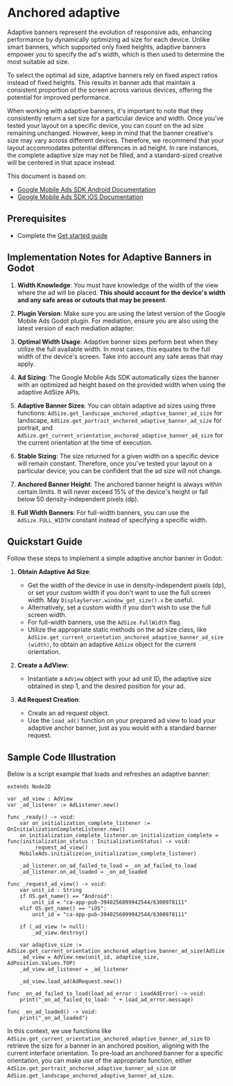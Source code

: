 # Anchored adaptive
Adaptive banners represent the evolution of responsive ads, enhancing performance by dynamically optimizing ad size for each device. Unlike smart banners, which supported only fixed heights, adaptive banners empower you to specify the ad's width, which is then used to determine the most suitable ad size.

To select the optimal ad size, adaptive banners rely on fixed aspect ratios instead of fixed heights. This results in banner ads that maintain a consistent proportion of the screen across various devices, offering the potential for improved performance.

When working with adaptive banners, it's important to note that they consistently return a set size for a particular device and width. Once you've tested your layout on a specific device, you can count on the ad size remaining unchanged. However, keep in mind that the banner creative's size may vary across different devices. Therefore, we recommend that your layout accommodates potential differences in ad height. In rare instances, the complete adaptive size may not be filled, and a standard-sized creative will be centered in that space instead.

This document is based on:

- [Google Mobile Ads SDK Android Documentation](https://developers.google.com/admob/android/banner/anchored-adaptive)
- [Google Mobile Ads SDK iOS Documentation](https://developers.google.com/admob/ios/banner/anchored-adaptive)


## Prerequisites
- Complete the [Get started guide](../../../README.md)

## Implementation Notes for Adaptive Banners in Godot

1. **Width Knowledge**: You must have knowledge of the width of the view where the ad will be placed. **This should account for the device's width and any safe areas or cutouts that may be present**.

2. **Plugin Version**: Make sure you are using the latest version of the Google Mobile Ads Godot plugin. For mediation, ensure you are also using the latest version of each mediation adapter.

3. **Optimal Width Usage**: Adaptive banner sizes perform best when they utilize the full available width. In most cases, this equates to the full width of the device's screen. Take into account any safe areas that may apply.

4. **Ad Sizing**: The Google Mobile Ads SDK automatically sizes the banner with an optimized ad height based on the provided width when using the adaptive AdSize APIs.

5. **Adaptive Banner Sizes**: You can obtain adaptive ad sizes using three functions: `AdSize.get_landscape_anchored_adaptive_banner_ad_size` for landscape, `AdSize.get_portrait_anchored_adaptive_banner_ad_size` for portrait, and `AdSize.get_current_orientation_anchored_adaptive_banner_ad_size` for the current orientation at the time of execution.

6. **Stable Sizing**: The size returned for a given width on a specific device will remain constant. Therefore, once you've tested your layout on a particular device, you can be confident that the ad size will not change.

7. **Anchored Banner Height**: The anchored banner height is always within certain limits. It will never exceed 15% of the device's height or fall below 50 density-independent pixels (dp).

8. **Full Width Banners**: For full-width banners, you can use the `AdSize.FULL_WIDTH` constant instead of specifying a specific width.

## Quickstart Guide

Follow these steps to implement a simple adaptive anchor banner in Godot:

1. **Obtain Adaptive Ad Size**:
    - Get the width of the device in use in density-independent pixels (dp), or set your custom width if you don't want to use the full screen width. May `DisplayServer.window_get_size().x` be useful.
    - Alternatively, set a custom width if you don't wish to use the full screen width.
    - For full-width banners, use the `AdSize.FullWidth` flag.
    - Utilize the appropriate static methods on the ad size class, like `AdSize.get_current_orientation_anchored_adaptive_banner_ad_size(width)`, to obtain an adaptive `AdSize` object for the current orientation.

2. **Create a AdView**:
    - Instantiate a `AdView` object with your ad unit ID, the adaptive size obtained in step 1, and the desired position for your ad.

3. **Ad Request Creation**:
    - Create an ad request object.
    - Use the `load_ad()` function on your prepared ad view to load your adaptive anchor banner, just as you would with a standard banner request.

## Sample Code Illustration

Below is a script example that loads and refreshes an adaptive banner:
```gdscript linenums="1" hl_lines="25 29"
extends Node2D

var _ad_view : AdView
var _ad_listener := AdListener.new()

func _ready() -> void:
	var on_initialization_complete_listener := OnInitializationCompleteListener.new()
	on_initialization_complete_listener.on_initialization_complete = func(initialization_status : InitializationStatus) -> void:
		_request_ad_view()
	MobileAds.initialize(on_initialization_complete_listener)
	
	_ad_listener.on_ad_failed_to_load = _on_ad_failed_to_load
	_ad_listener.on_ad_loaded = _on_ad_loaded

func _request_ad_view() -> void:
	var unit_id : String
	if OS.get_name() == "Android":
		unit_id = "ca-app-pub-3940256099942544/6300978111"
	elif OS.get_name() == "iOS":
		unit_id = "ca-app-pub-3940256099942544/6300978111"
	
	if (_ad_view != null):
		_ad_view.destroy()
		
	var adaptive_size := AdSize.get_current_orientation_anchored_adaptive_banner_ad_size(AdSize.FULL_WIDTH)	
	_ad_view = AdView.new(unit_id, adaptive_size, AdPosition.Values.TOP)
	_ad_view.ad_listener = _ad_listener
	
	_ad_view.load_ad(AdRequest.new())

func _on_ad_failed_to_load(load_ad_error : LoadAdError) -> void:
	print("_on_ad_failed_to_load: " + load_ad_error.message)

func _on_ad_loaded() -> void:
	print("_on_ad_loaded")

```

In this context, we use functions like `AdSize.get_current_orientation_anchored_adaptive_banner_ad_size` to retrieve the size for a banner in an anchored position, aligning with the current interface orientation. To pre-load an anchored banner for a specific orientation, you can make use of the appropriate function, either `AdSize.get_portrait_anchored_adaptive_banner_ad_size` or `AdSize.get_landscape_anchored_adaptive_banner_ad_size`.
